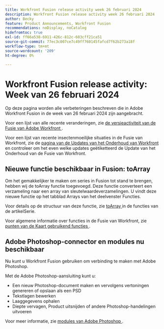 ```yaml
---
title: Workfront Fusion release activity week 26 februari 2024
description: Workfront Fusion release activity week 26 februari 2024
author: Becky
feature: Product Announcements, Workfront Fusion
recommendations: noDisplay, noCatalog
hidefromtoc: true
exl-id: ff66a538-6911-426c-812c-603cff21ca51
source-git-commit: 77ec3c007ce7c49ff760145fafcd7f62b273a18f
workflow-type: tm+mt
source-wordcount: '209'
ht-degree: 0%

---
```


# Workfront Fusion release activity: Week van 26 februari 2024

Op deze pagina worden alle verbeteringen beschreven die in Adobe Workfront Fusion in de week van 26 februari 2024 zijn aangebracht.

Voor een lijst van alle recente veranderingen, zie [ de versieactiviteit van de Fusie van Adobe Workfront ](/help/workfront-fusion/fusion-product-releases/fusion-release-activity.md).

Voor een lijst van recente insectenmoeilijke situaties in de Fusie van Workfront, zie de [ pagina van de Updates van het Onderhoud van Workfront ](https://experienceleague.adobe.com/docs/workfront-known-issues/releases/current-updates.html) en controleer om het even welke updates geëtiketteerd de Update van het Onderhoud van de Fusie van Workfront.

## Nieuwe functie beschikbaar in Fusion: toArray

Om het gemakkelijker te maken om series in Fusion tot stand te brengen, hebben wij de toArray functie toegevoegd. Deze functie converteert een verzameling naar een array van sleutelwaardeverzamelingen. U vindt deze nieuwe functie op het tabblad Arrays van het deelvenster Functies.

Voor details op de structuur van deze functie, zie [ toArray ](/help/workfront-fusion/references/mapping-panel/functions/array-functions.md#toarray) in de functies van de artikelSerie.

Voor algemene informatie over functies in de Fusie van Workfront, zie [ punten van de Kaart gebruikend functies ](/help/workfront-fusion/create-scenarios/map-data/map-using-functions.md).

## Adobe Photoshop-connector en modules nu beschikbaar

Nu kunt u Workfront Fusion gebruiken om verbinding te maken met Adobe Photoshop.

Met de Adobe Photoshop-aansluiting kunt u:

* Een nieuw Photoshop-document maken en vervolgens vertoningen genereren of opslaan als een PSD
* Tekstlagen bewerken
* Laaggegevens ophalen
* Diepte vervagen, Product uitsnijden of andere Photoshop-handelingen uitvoeren

Voor meer informatie, zie [ modules van Adobe Photoshop ](/help/workfront-fusion/references/apps-and-modules/adobe-connectors/adobe-photoshop-modules.md).
